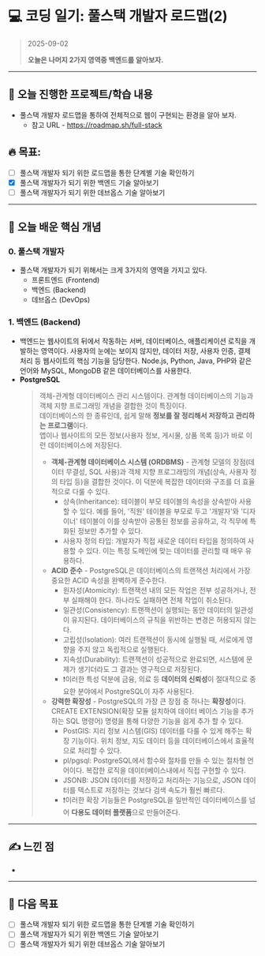 # 💻 코딩 일기: 풀스택 개발자 로드맵(2)
> 2025-09-02
>
> **오늘은 나머지 2가지 영역중 백엔드를 알아보자.**
---

## 🚀 오늘 진행한 프로젝트/학습 내용
- 풀스택 개발자 로드맵을 통하여 전체적으로 웹이 구현되는 환경을 알아 보자.
  - 참고 URL - https://roadmap.sh/full-stack
  
## 🔥 목표:  
  - [ ] 풀스택 개발자 되기 위한 로드맵을 통한 단계별 기술 확인하기
  - [X] 풀스택 개발자가 되기 위한 백엔드 기술 알아보기
  - [ ] 풀스택 개발자가 되기 위한 데브옵스 기술 알아보기

---

## 📝 오늘 배운 핵심 개념

### 0. 풀스택 개발자
- 풀스택 개발자가 되기 위해서는 크게 3가지의 영역을 가지고 있다.
  - 프론트엔드 (Frontend)
  - 백엔드 (Backend)
  - 데브옵스 (DevOps)

### 1. 백엔드 (Backend)
- 백엔드는 웹사이트의 뒤에서 작동하는 서버, 데이터베이스, 애플리케이션 로직을 개발하는 영역이다. 사용자의 눈에는 보이지 않지만, 데이터 저장, 사용자 인증, 결제 처리 등 웹사이트의 핵심 기능을 담당한다. Node.js, Python, Java, PHP와 같은 언어와 MySQL, MongoDB 같은 데이터베이스를 사용한다.
- **PostgreSQL**
  > 객체-관계형 데이터베이스 관리 시스템이다. 관계형 데이터베이스의 기능과 객체 지향 프로그래밍 개념을 결합한 것이 특징이다.  
  > 데이터베이스의 한 종류인데, 쉽게 말해 **정보를 잘 정리해서 저장하고 관리하는 프로그램**이다.  
  > 앱이나 웹사이트의 모든 정보(사용자 정보, 게시물, 상품 목록 등)가 바로 이런 데이터베이스에 저장된다.
  > - **객체-관계형 데이터베이스 시스템 (ORDBMS)** - 관계형 모델의 장점(데이터 무결성, SQL 사용)과 객체 지향 프로그래밍의 개념(상속, 사용자 정의 타입 등)을 결합한 것이다. 이 덕분에 복잡한 데이터와 구조를 더 효율적으로 다룰 수 있다.
  >   - 상속(Inheritance): 테이블이 부모 테이블의 속성을 상속받아 사용할 수 있다. 예를 들어, '직원' 테이블을 부모로 두고 '개발자'와 '디자이너' 테이블이 이를 상속받아 공통된 정보를 공유하고, 각 직무에 특화된 정보만 추가할 수 있다.
  >   - 사용자 정의 타입: 개발자가 직접 새로운 데이터 타입을 정의하여 사용할 수 있다. 이는 특정 도메인에 맞는 데이터를 관리할 때 매우 유용하다.
  > - **ACID 준수** - PostgreSQL은 데이터베이스의 트랜잭션 처리에서 가장 중요한 ACID 속성을 완벽하게 준수한다.
  >   - 원자성(Atomicity): 트랜잭션 내의 모든 작업은 전부 성공하거나, 전부 실패해야 한다. 하나라도 실패하면 전체 작업이 취소된다.
  >   - 일관성(Consistency): 트랜잭션이 실행되는 동안 데이터의 일관성이 유지된다. 데이터베이스의 규칙을 위반하는 변경은 허용되지 않는다.
  >   - 고립성(Isolation): 여러 트랜잭션이 동시에 실행될 때, 서로에게 영향을 주지 않고 독립적으로 실행된다.
  >   - 지속성(Durability): 트랜잭션이 성공적으로 완료되면, 시스템에 문제가 생기더라도 그 결과는 영구적으로 저장된다.
  >   - ❗️이러한 특성 덕분에 금융, 의료 등 **데이터의 신뢰성**이 절대적으로 중요한 분야에서 PostgreSQL이 자주 사용된다.
  > - **강력한 확장성** - PostgreSQL의 가장 큰 장점 중 하나는 **확장성**이다. CREATE EXTENSION(확장 모듈 설치하여 데이터 베이스 기능을 추가하는 SQL 명령어) 명령을 통해 다양한 기능을 쉽게 추가 할 수 있다.
  >   - PostGIS: 지리 정보 시스템(GIS) 데이터를 다룰 수 있게 해주는 확장 기능이다. 위치 정보, 지도 데이터 등을 데이터베이스에서 효율적으로 처리할 수 있다.
  >   - pl/pgsql: PostgreSQL에서 함수와 절차를 만들 수 있는 절차형 언어이다. 복잡한 로직을 데이터베이스내에서 직접 구현할 수 있다.
  >   - JSONB: JSON 데이터를 저장하고 처리하는 기능으로, JSON 데이터를 텍스트로 저장하는 것보다 검색 속도가 훨씬 빠르다.
  >   - ❗️이러한 확장 기능들은 PostgreSQL을 일반적인 데이터베이스를 넘어 **다용도 데이터 플랫폼**으로 만들어준다.

---

## ✍️ 느낀 점
- 

---

## 🎯 다음 목표
  - [ ] 풀스택 개발자 되기 위한 로드맵을 통한 단계별 기술 확인하기
  - [ ] 풀스택 개발자가 되기 위한 백엔드 기술 알아보기
  - [ ] 풀스택 개발자가 되기 위한 데브옵스 기술 알아보기
